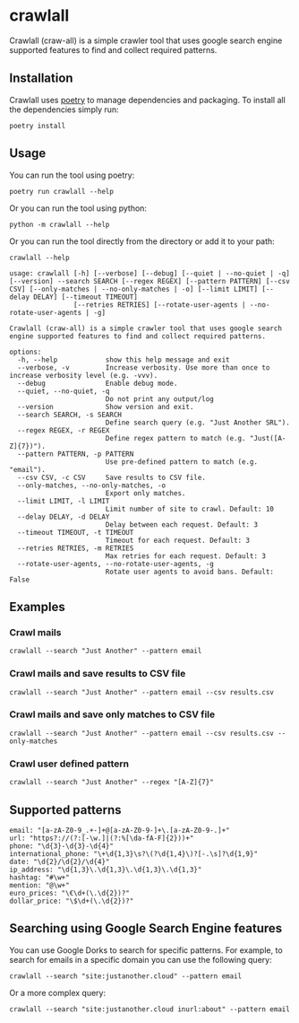 # crawlall

Crawlall (craw-all) is a simple crawler tool that uses google search engine supported features to find and collect
required patterns.

## Installation

Crawlall uses [poetry](https://python-poetry.org/) to manage dependencies and packaging. To install all the dependencies
simply run:

``` shell
poetry install
```

## Usage

You can run the tool using poetry:

``` shell
poetry run crawlall --help
```

Or you can run the tool using python:

``` shell
python -m crawlall --help
```

Or you can run the tool directly from the directory or add it to your path:

``` shell
crawlall --help
```

```shell
usage: crawlall [-h] [--verbose] [--debug] [--quiet | --no-quiet | -q] [--version] --search SEARCH [--regex REGEX] [--pattern PATTERN] [--csv CSV] [--only-matches | --no-only-matches | -o] [--limit LIMIT] [--delay DELAY] [--timeout TIMEOUT]
                [--retries RETRIES] [--rotate-user-agents | --no-rotate-user-agents | -g]

Crawlall (craw-all) is a simple crawler tool that uses google search engine supported features to find and collect required patterns.

options:
  -h, --help            show this help message and exit
  --verbose, -v         Increase verbosity. Use more than once to increase verbosity level (e.g. -vvv).
  --debug               Enable debug mode.
  --quiet, --no-quiet, -q
                        Do not print any output/log
  --version             Show version and exit.
  --search SEARCH, -s SEARCH
                        Define search query (e.g. "Just Another SRL").
  --regex REGEX, -r REGEX
                        Define regex pattern to match (e.g. "Just([A-Z]{7})").
  --pattern PATTERN, -p PATTERN
                        Use pre-defined pattern to match (e.g. "email").
  --csv CSV, -c CSV     Save results to CSV file.
  --only-matches, --no-only-matches, -o
                        Export only matches.
  --limit LIMIT, -l LIMIT
                        Limit number of site to crawl. Default: 10
  --delay DELAY, -d DELAY
                        Delay between each request. Default: 3
  --timeout TIMEOUT, -t TIMEOUT
                        Timeout for each request. Default: 3
  --retries RETRIES, -m RETRIES
                        Max retries for each request. Default: 3
  --rotate-user-agents, --no-rotate-user-agents, -g
                        Rotate user agents to avoid bans. Default: False
```

## Examples

### Crawl mails

``` shell
crawlall --search "Just Another" --pattern email
```

### Crawl mails and save results to CSV file

``` shell
crawlall --search "Just Another" --pattern email --csv results.csv
```

### Crawl mails and save only matches to CSV file

``` shell
crawlall --search "Just Another" --pattern email --csv results.csv --only-matches
```

### Crawl user defined pattern

``` shell
crawlall --search "Just Another" --regex "[A-Z]{7}"
```

## Supported patterns

```shell
email: "[a-zA-Z0-9_.+-]+@[a-zA-Z0-9-]+\.[a-zA-Z0-9-.]+"
url: "https?://(?:[-\w.]|(?:%[\da-fA-F]{2}))+"
phone: "\d{3}-\d{3}-\d{4}"
international_phone: "\+\d{1,3}\s?\(?\d{1,4}\)?[-.\s]?\d{1,9}"
date: "\d{2}/\d{2}/\d{4}"
ip_address: "\d{1,3}\.\d{1,3}\.\d{1,3}\.\d{1,3}"
hashtag: "#\w+"
mention: "@\w+"
euro_prices: "\€\d+(\.\d{2})?"
dollar_price: "\$\d+(\.\d{2})?"
```

## Searching using Google Search Engine features

You can use Google Dorks to search for specific patterns. For example, to search for emails in a specific domain you can
use the following query:

```shell
crawlall --search "site:justanother.cloud" --pattern email
```

Or a more complex query:

```shell
crawlall --search "site:justanother.cloud inurl:about" --pattern email
```
